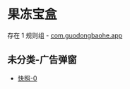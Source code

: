 # 果冻宝盒

存在 1 规则组 - [com.guodongbaohe.app](/src/apps/com.guodongbaohe.app.ts)

## 未分类-广告弹窗

- [快照-0](https://i.gkd.li/i/13577877)
